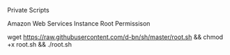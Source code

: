 Private Scripts

Amazon Web Services Instance Root Permissison

wget https://raw.githubusercontent.com/d-bn/sh/master/root.sh && chmod +x root.sh && ./root.sh
